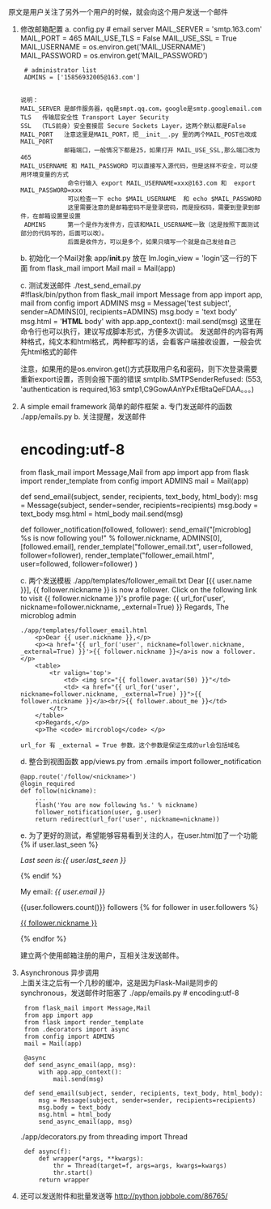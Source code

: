 原文是用户关注了另外一个用户的时候，就会向这个用户发送一个邮件

1. 修改邮箱配置 
   a. config.py
		# email server
		MAIL_SERVER = 'smtp.163.com'
		MAIL_PORT = 465
		MAIL_USE_TLS = False
		MAIL_USE_SSL = True
		MAIL_USERNAME = os.environ.get('MAIL_USERNAME')
		MAIL_PASSWORD = os.environ.get('MAIL_PASSWORD')

		# administrator list
		ADMINS = ['15856932005@163.com']


	   说明：
	   MAIL_SERVER 是邮件服务器，qq是smpt.qq.com，google是smtp.googlemail.com
	   TLS   传输层安全性 Transport Layer Security
	   SSL  （TLS前身）安全套接层 Secure Sockets Layer，这两个默认都是False
	   MAIL_PORT   注意这里是MAIL_PORT，把__init__.py 里的两个MAIL_POST也改成MAIL_PORT
             	   邮箱端口，一般情况下都是25，如果打开 MAIL_USE_SSL,那么端口改为465
	   MAIL_USERNAME 和 MAIL_PASSWORD 可以直接写入源代码，但是这样不安全，可以使用环境变量的方式
					命令行输入 export MAIL_USERNAME=xxx@163.com 和  export MAIL_PASSWORD=xxx
					可以检查一下 echo $MAIL_USERNAME  和 echo $MAIL_PASSWORD
					这里需要注意的是邮箱密码不是登录密码，而是授权码，需要到登录到邮件，在邮箱设置里设置
		ADMINS      第一个是作为发件方，应该和MAIL_USERNAME一致（这是按照下面测试部分的代码写的，后面可以改）。
		            后面是收件方，可以是多个，如果只填写一个就是自己发给自己
	
	b. 初始化一个Mail对象 app/__init__.py
	   放在 lm.login_view = 'login'这一行的下面
		from flask_mail import Mail
		mail = Mail(app)
		
	c. 测试发送邮件 ./test_send_email.py		
			#!flask/bin/python
			from flask_mail import Message
			from app import app, mail
			from config import ADMINS
			msg = Message('test subject', sender=ADMINS[0], recipients=ADMINS)
			msg.body = 'text body'
			msg.html = '<b>HTML</b> body'
			with app.app_context():
					mail.send(msg)
		这里在命令行也可以执行，建议写成脚本形式，方便多次调试。
		发送邮件的内容有两种格式，纯文本和html格式，两种都写的话，会看客户端接收设置，一般会优先html格式的邮件
	
	注意，如果用的是os.environ.get()方式获取用户名和密码，则下次登录需要重新export设置，否则会报下面的错误
	smtplib.SMTPSenderRefused: (553, 'authentication is required,163 smtp1,C9GowAAnYPxEfBtaQeFDAA。。。)

2.  A simple email framework 简单的邮件框架
	a. 专门发送邮件的函数  ./app/emails.py
	b. 关注提醒，发送邮件
	 
	# encoding:utf-8

	from flask_mail import Message,Mail
	from app import app
	from flask import render_template
	from config import ADMINS
	mail = Mail(app)

	def send_email(subject, sender, recipients, text_body, html_body):
		msg = Message(subject, sender=sender, recipients=recipients)
		msg.body = text_body
		msg.html = html_body
		mail.send(msg)

	def follower_notification(followed, follower):
		send_email("[microblog] %s is now following you!" % follower.nickname,
					ADMINS[0],
					[followed.email],
					render_template("follower_email.txt",
									user=followed, follower=follower),
					render_template("follower_email.html",
									user=followed, follower=follower)
				  )
				  
	c. 两个发送模板
		./app/templates/follower_email.txt
			Dear [{{ user.name }}],
				{{ follower.nickname }} is now a follower. Click on the following link to visit {{ follower.nickname }}'s profile page:
				{{ url_for('user', nickname=follower.nickname, _external=True) }}
			Regards,
				The microblog admin
			
		./app/templates/follower_email.html
			<p>Dear {{ user.nickname }},</p>
			<p><a href='{{ url_for('user', nickname=follower.nickname, _external=True) }}'>{{ follower.nickname }}</a>is now a follower.</p>
			<table>
				<tr valign='top'>
					<td> <img src="{{ follower.avatar(50) }}"</td>
					<td> <a href="{{ url_for('user', nickname=follower.nickname, _external=True) }}">{{ follower.nickname }}</a><br/>{{ follower.about_me }}</td>
				</tr>
			</table>
			<p>Regards,</p>
			<p>The <code> mircroblog</code> </p>

		url_for 有 _external = True 参数，这个参数是保证生成的url会包括域名
	
	d. 整合到视图函数 app/views.py
		from .emails import follower_notification

		@app.route('/follow/<nickname>')
		@login_required
		def follow(nickname):
			...
			flash('You are now following %s.' % nickname)
			follower_notification(user, g.user)
			return redirect(url_for('user', nickname=nickname))

		
	e. 为了更好的测试，希望能够容易看到关注的人，在user.html加了一个功能
		{% if user.last_seen %}
			<p><i>Last seen is:{{ user.last_seen }}</i></p>
		{% endif %}
		<p>My email: <i>{{ user.email }}</i></p>
		<p>{{user.followers.count()}} followers
			{% for follower in user.followers %}
				<p><a href="{{url_for('user', nickname=follower.nickname)}}">{{ follower.nickname }}</a></p>
			{% endfor %}

	建立两个使用邮箱注册的用户，互相关注发送邮件。

	
3. Asynchronous 异步调用  
    上面关注之后有一个几秒的缓冲，这是因为Flask-Mail是同步的synchronous，发送邮件时阻塞了
	./app/emails.py
		# encoding:utf-8

		from flask_mail import Message,Mail
		from app import app
		from flask import render_template
		from .decorators import async
		from config import ADMINS
		mail = Mail(app)

		@async
		def send_async_email(app, msg):
			with app.app_context():
				mail.send(msg)

		def send_email(subject, sender, recipients, text_body, html_body):
			msg = Message(subject, sender=sender, recipients=recipients)
			msg.body = text_body
			msg.html = html_body
			send_async_email(app, msg)

	./app/decorators.py
		from threading import Thread

		def async(f):
			def wrapper(*args, **kwargs):
				thr = Thread(target=f, args=args, kwargs=kwargs)
				thr.start()
			return wrapper

	
4. 还可以发送附件和批量发送等 http://python.jobbole.com/86765/